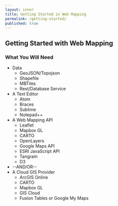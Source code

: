 ```yaml
---
layout: inner
title: Getting Started in Web Mapping
permalink: /getting-started/
published: true
---
```

## Getting Started with Web Mapping

### What You Will Need
 - Data
   - GeoJSON/Topojson
   - Shapefile
   - MBTiles
   - Rest/Database Service
 - A Text Editor
   - Atom
   - Braces
   - Sublime
   - Notepad++
 - A Web Mapping API
   - Leaflet
   - Mapbox GL
   - CARTO
   - OpenLayers
   - Google Maps API
   - ESRI JavaScript API
   - Tangram
   - D3
 - --AND/OR--
 - A Cloud GIS Provider
   - ArcGIS Online
   - CARTO
   - Mapbox GL
   - GIS Cloud
   - Fusion Tables or Google My Maps
 
 
